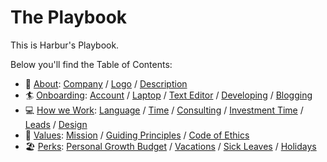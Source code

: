 # The Playbook

This is Harbur's Playbook.

Below you'll find the Table of Contents:

* 🦄 [About]: [Company] / [Logo] / [Description]
* 🏄 [Onboarding]: [Account] / [Laptop] / [Text Editor] / [Developing] / [Blogging]
* 💻 [How we Work]: [Language] / [Time] / [Consulting] / [Investment Time] / [Leads] / [Design]
* 🎯 [Values]: [Mission] / [Guiding Principles] / [Code of Ethics]
* 🏖️ [Perks]: [Personal Growth Budget] / [Vacations] / [Sick Leaves] / [Holidays]

[About]: about.md
  [Company]: about.md#company
  [Logo]: about.md#logo
  [Description]: about.md#description

[Onboarding]: onboarding.md
  [Account]: onboarding.md#account
  [Laptop]: onboarding.md#laptop
  [Text Editor]: onboarding.md#text-editor
  [Planning]: onboarding.md#planning
  [Developing]: onboarding.md#developing
  [Blogging]: onboarding.md#blogging

[How we Work]: how-we-work.md
  [Language]: how-we-work.md#language
  [Time]: how-we-work.md#time
  [Consulting]: how-we-work.md#consulting
  [Investment Time]: how-we-work.md#investment-time
  [Leads]: how-we-work.md#leads
  [Design]: how-we-work.md#design

[Values]: values.md
  [Mission]: values.md#mission
  [Guiding Principles]: values.md#guiding-principles
  [Code of Ethics]: values.md#code-of-ethics

[Perks]: perks.md
  [Personal Growth Budget]: perks.md#personal-growth-budget
  [Vacations]: perks.md#vacations
  [Sick Leaves]: perks.md#sick-leaves
  [Holidays]: perks.md#holidays
